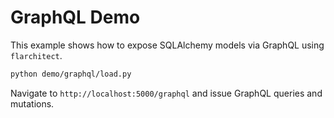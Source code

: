 # GraphQL Demo

This example shows how to expose SQLAlchemy models via GraphQL using `flarchitect`.

```bash
python demo/graphql/load.py
```

Navigate to `http://localhost:5000/graphql` and issue GraphQL queries and mutations.
